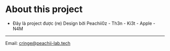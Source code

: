 # About this project

* Đây là project được (re) Design bởi Peachii0z - Th3n - Ki3t - Apple - N4M

---

Email: cringe@peachii-lab.tech
